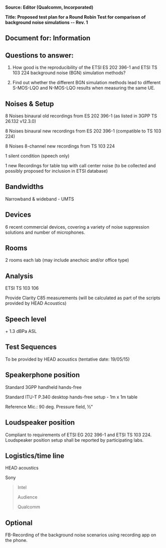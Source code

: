 **Source: Editor (Qualcomm, Incorporated)**

**Title: Proposed test plan for a Round Robin Test for comparison of
background noise simulations -- Rev. 1**

Document for: Information 
-------------------------

Questions to answer:
--------------------

1.  How good is the reproducibility of the ETSI ES 202 396-1 and ETSI TS
    103 224 background noise (BGN) simulation methods?

2.  Find out whether the different BGN simulation methods lead to
    different S-MOS-LQO and N-MOS-LQO results when measuring the same
    UE.

Noises & Setup
--------------

8 Noises binaural old recordings from ES 202 396-1 (as listed in 3GPP TS
26.132 v12.3.0)

8 Noises binaural new recordings from ES 202 396-1 (compatible to TS 103
224)

8 Noises 8-channel new recordings from TS 103 224

1 silent condition (speech only)

1 new Recordings for table top with call center noise (to be collected
and possibly proposed for inclusion in ETSI database)

Bandwidths
----------

Narrowband & wideband - UMTS

Devices
-------

6 recent commercial devices, covering a variety of noise suppression
solutions and number of microphones.

Rooms
-----

2 rooms each lab (may include anechoic and/or office type)

Analysis
--------

ETSI TS 103 106

Provide Clarity C85 measurements (will be calculated as part of the
scripts provided by HEAD Acoustics)

Speech level
------------

\+ 1.3 dBPa ASL

Test Sequences
--------------

To be provided by HEAD acoustics (tentative date: 19/05/15)

Speakerphone position
---------------------

Standard 3GPP handheld hands-free

Standard ITU-T P.340 desktop hands-free setup - 1m x 1m table

Reference Mic.: 90 deg. Pressure field, ½"

Loudspeaker position
--------------------

Compliant to requirements of ETSI EG 202 396-1 and ETSI TS 103 224.
Loudspeaker position setup shall be reported by participating labs.

Logistics/time line
-------------------

HEAD acoustics

Sony

> Intel
>
> Audience
>
> Qualcomm

Optional
--------

FB-Recording of the background noise scenarios using recording app on
the phone.
